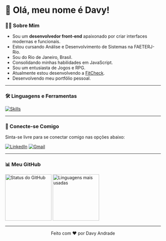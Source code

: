 # 👋 Olá, meu nome é Davy!

### 👨‍💻 Sobre Mim

- Sou um **desenvolvedor front-end** apaixonado por criar interfaces modernas e funcionais.
- Estou cursando Análise e Desenvolvimento de Sistemas na FAETERJ-Rio.
- Sou do Rio de Janeiro, Brasil.
- Consolidando minhas habilidades em JavaScript.
- Sou um entusiasta de Jogos e RPG.
- Atualmente estou desenvolvendo a [FitCheck](https://github.com/DavyAndrade/FitCheck).
- Desenvolvendo meu portfólio pessoal.

---

### 🛠️ Linguagens e Ferramentas</h2>

[![Skills](https://skillicons.dev/icons?i=html,css,js,ts,react,sass,tailwind,bootstrap,c,python,java,php,mysql,postgres,git,github,discordjs&perline=8)](https://github.com/DavyAndrade)

---

### 📱 Conecte-se Comigo

Sinta-se livre para se conectar comigo nas opções abaixo:

[![LinkedIn](https://skillicons.dev/icons?i=linkedin)](https://www.linkedin.com/in/davy-andrade)
[![Gmail](https://skillicons.dev/icons?i=gmail)](mailto:davyandrade.dev@gmail.com)

---

### 📊 Meu GitHub

<div>
    <img src="https://github-readme-stats.vercel.app/api?username=DavyAndrade&show_icons=true&theme=github_dark&title_color=00ff99&icon_color=00ff99&text_color=ffffff" alt="Status do GitHub" height="150">
    <img src="https://github-readme-stats.vercel.app/api/top-langs/?username=DavyAndrade&layout=compact&title_color=00ff99&text_color=ffffff&bg_color=0d1117" alt="Linguagens mais usadas" height="150">
</div>

---

<p align="center">Feito com ❤️ por Davy Andrade</p>
